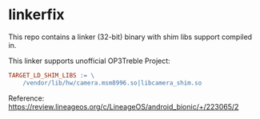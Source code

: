 # linkerfix
This repo contains a linker (32-bit) binary with shim libs support compiled in.

This linker supports unofficial OP3Treble Project:

```Makefile
TARGET_LD_SHIM_LIBS := \
    /vendor/lib/hw/camera.msm8996.so|libcamera_shim.so
```

Reference: https://review.lineageos.org/c/LineageOS/android_bionic/+/223065/2
